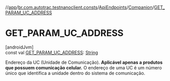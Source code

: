 //[app](../../../../index.md)/[br.com.autotrac.testnanoclient.consts](../../index.md)/[ApiEndpoints](../index.md)/[Companion](index.md)/[GET_PARAM_UC_ADDRESS](-g-e-t_-p-a-r-a-m_-u-c_-a-d-d-r-e-s-s.md)

# GET_PARAM_UC_ADDRESS

[androidJvm]\
const val [GET_PARAM_UC_ADDRESS](-g-e-t_-p-a-r-a-m_-u-c_-a-d-d-r-e-s-s.md): [String](https://kotlinlang.org/api/latest/jvm/stdlib/kotlin/-string/index.html)

Endereço da UC (Unidade de Comunicação). **Aplicável apenas a produtos que possuem comunicação celular.** O endereço de uma UC é um número único que identifica a unidade dentro do sistema de comunicação.
